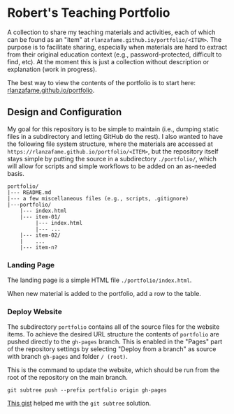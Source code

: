 # Robert's Teaching Portfolio

A collection to share my teaching materials and activities, each of which can be found as an "item" at `rlanzafame.github.io/portfolio/<ITEM>`. The purpose is to facilitate sharing, especially when materials are hard to extract from their original education context (e.g., password-protected, difficult to find, etc). At the moment this is just a collection without description or explanation (work in progress).

The best way to view the contents of the portfolio is to start here: [rlanzafame.github.io/portfolio](https://rlanzafame.github.io/portfolio).

## Design and Configuration

My goal for this repository is to be simple to maintain (i.e., dumping static files in a subdirectory and letting GitHub do the rest). I also wanted to have the following file system structure, where the materials are accessed at `https://rlanzafame.github.io/portfolio/<ITEM>`, but the repository itself stays simple by putting the source in a subdirectory `./portfolio/`, which will allow for scripts and simple workflows to be added on an as-needed basis.

```
portfolio/
|--- README.md
|--- a few miscellaneous files (e.g., scripts, .gitignore)
|---portfolio/
    |--- index.html
    |--- item-01/
         |--- index.html
         |--- ...
    |--- item-02/
    |    ...
    |--- item-n?
```

### Landing Page

The landing page is a simple HTML file `./portfolio/index.html`.

When new material is added to the portfolio, add a row to the table.

### Deploy Website

The subdirectory `portfolio` contains all of the source files for the website items. To achieve the desired URL structure the contents of `portfolio` are pushed directly to the `gh-pages` branch. This is enabled in the "Pages" part of the repository settings by selecting "Deploy from a branch" as source with branch `gh-pages` and folder `/ (root)`. 

This is the command to update the website, which should be run from the root of the repository on the main branch.

```git
git subtree push --prefix portfolio origin gh-pages
```

[This gist](https://gist.github.com/cobyism/4730490) helped me with the `git subtree` solution.